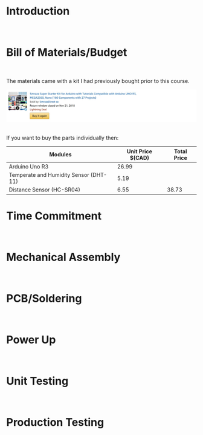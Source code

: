 <h1>Introduction</h1><br>
	<!-- System Diagram here-->

<h1>Bill of Materials/Budget</h1><br>
	<!-- Bill of components here (individual or package?)-->
<p>The materials came with a kit I had previously bought prior to this course.</p>
<img src = "proof_of_purchase.JPG" alt="kit1"> <br>
<br><p>If you want to buy the parts individually then: <br>

Modules 	  | Unit Price $(CAD) | Total Price | 
------------- | -------------| -------------|
Arduino Uno R3 | 26.99 |
Temperate and Humidity Sensor (DHT-11)| 5.19|
Distance Sensor (HC-SR04) | 6.55 | 38.73


</p>

<h1>Time Commitment</h1><br>
	<!--Time expected to finis this?-->

<h1>Mechanical Assembly</h1><br>

<h1>PCB/Soldering</h1><br>

<h1>Power Up</h1><br>

<h1>Unit Testing</h1><br>

<h1>Production Testing </h1><br>


